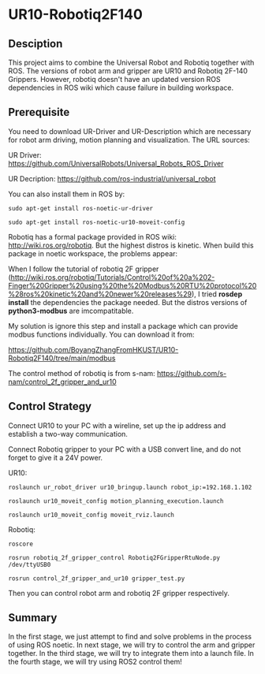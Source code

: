 # UR10-Robotiq2F140
## Desciption
This project aims to combine the Universal Robot and Robotiq together with ROS. The versions of robot arm and gripper are UR10 and Robotiq 2F-140 Grippers.
However, robotiq doesn't have an updated version ROS dependencies in ROS wiki which cause failure in building workspace. 
## Prerequisite
You need to download UR-Driver and UR-Description which are necessary for robot arm driving, motion planning and visualization.
The URL sources:

UR Driver: https://github.com/UniversalRobots/Universal_Robots_ROS_Driver

UR Decription: https://github.com/ros-industrial/universal_robot

You can also install them in ROS by:

```sudo apt-get install ros-noetic-ur-driver```

```sudo apt-get install ros-noetic-ur10-moveit-config```

Robotiq has a formal package provided in ROS wiki: http://wiki.ros.org/robotiq. But the highest distros is kinetic. When build this package in noetic workspace, the problems appear:

When I follow the tutorial of robotiq 2F gripper (http://wiki.ros.org/robotiq/Tutorials/Control%20of%20a%202-Finger%20Gripper%20using%20the%20Modbus%20RTU%20protocol%20%28ros%20kinetic%20and%20newer%20releases%29), I tried **rosdep install** the dependencies the package needed. But the distros versions of **python3-modbus** are imcompatitable. 

My solution is ignore this step and install a package which can provide modbus functions individually. You can download it from:

https://github.com/BoyangZhangFromHKUST/UR10-Robotiq2F140/tree/main/modbus

The control method of robotiq is from s-nam: https://github.com/s-nam/control_2f_gripper_and_ur10

## Control Strategy
Connect UR10 to your PC with a wireline, set up the ip address and establish a two-way communication.

Connect Robotiq gripper to your PC with a USB convert line, and do not forget to give it a 24V power.

UR10:

```roslaunch ur_robot_driver ur10_bringup.launch robot_ip:=192.168.1.102```

```roslaunch ur10_moveit_config motion_planning_execution.launch```

```roslaunch ur10_moveit_config moveit_rviz.launch```

Robotiq:

```roscore```

```rosrun robotiq_2f_gripper_control Robotiq2FGripperRtuNode.py /dev/ttyUSB0```

```rosrun control_2f_gripper_and_ur10 gripper_test.py```

Then you can control robot arm and robotiq 2F gripper respectively.

## Summary
In the first stage, we just attempt to find and solve problems in the process of using ROS noetic. In next stage, we will try to control the arm and gripper together. In the third stage, we will try to integrate them into a launch file. In the fourth stage, we will try using ROS2 control them!
